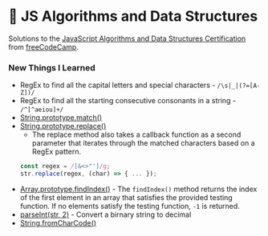 # 🚀 JS Algorithms and Data Structures

Solutions to the [JavaScript Algorithms and Data Structures Certification](https://www.freecodecamp.org/learn/javascript-algorithms-and-data-structures/) from [freeCodeCamp](https://www.freecodecamp.org/learn).

### New Things I Learned
- RegEx to find all the capital letters and special characters - `/\s|_|(?=[A-Z])/`
- RegEx to find all the starting consecutive consonants in a string - `/^[^aeiou]+/`
- [String.prototype.match()](https://developer.mozilla.org/en-US/docs/Web/JavaScript/Reference/Global_Objects/String/match)
- [String.prototype.replace()](https://developer.mozilla.org/en-US/docs/Web/JavaScript/Reference/Global_Objects/String/replace)
    - The replace method also takes a callback function as a second parameter that iterates through the matched characters based on a RegEx pattern.
    ```js
    const regex = /[&<>"']/g;
    str.replace(regex, (char) => { ... });
    ```
- [Array.prototype.findIndex()](https://developer.mozilla.org/en-US/docs/Web/JavaScript/Reference/Global_Objects/Array/findIndex) - The `findIndex()` method returns the index of the first element in an array that satisfies the provided testing function. If no elements satisfy the testing function, `-1` is returned.
- [parseInt(str, 2)](https://developer.mozilla.org/en-US/docs/Web/JavaScript/Reference/Global_Objects/parseInt) - Convert a birnary string to decimal
- [String.fromCharCode()](https://developer.mozilla.org/en-US/docs/Web/JavaScript/Reference/Global_Objects/String/fromCharCode)
